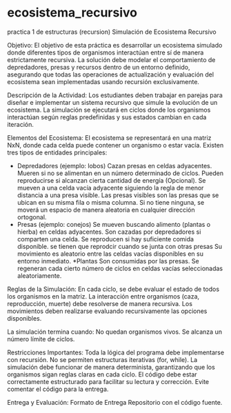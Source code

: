 # ecosistema_recursivo
practica 1 de estructuras (recursion)
Simulación de Ecosistema Recursivo

Objetivo:
El objetivo de esta práctica es desarrollar un ecosistema simulado donde diferentes tipos de organismos interactúan entre sí de manera estrictamente recursiva. La solución debe modelar el comportamiento de depredadores, presas y recursos dentro de un entorno definido, asegurando que todas las operaciones de actualización y evaluación del ecosistema sean implementadas usando recursión exclusivamente.

Descripción de la Actividad:
Los estudiantes deben trabajar en parejas para diseñar e implementar un sistema recursivo que simule la evolución de un ecosistema. La simulación se ejecutará en ciclos donde los organismos interactúan según reglas predefinidas y sus estados cambian en cada iteración.

Elementos del Ecosistema:
El ecosistema se representará en una matriz NxN, donde cada celda puede contener un organismo o estar vacía. Existen tres tipos de entidades principales:
* Depredadores (ejemplo: lobos)
Cazan presas en celdas adyacentes.
Mueren si no se alimentan en un número determinado de ciclos.
Pueden reproducirse si alcanzan cierta cantidad de energía (Opcional).
Se mueven a una celda vacía adyacente siguiendo la regla de menor distancia a una presa visible.
Las presas visibles son las presas que se ubican en su misma fila o misma columna. Si no tiene ninguna, se moverá un espacio de manera aleatoria en cualquier dirección ortogonal.
* Presas (ejemplo: conejos)
Se mueven buscando alimento (plantas o hierba) en celdas adyacentes.
Son cazadas por depredadores si comparten una celda.
Se reproducen si hay suficiente comida disponible.
se tienen que reprodcir cuando se junta con otras presas
Su movimiento es aleatorio entre las celdas vacías disponibles en su entorno inmediato.
*Plantas 
Son consumidas por las presas.
Se regeneran cada cierto número de ciclos en celdas vacías seleccionadas aleatoriamente.


Reglas de la Simulación:
En cada ciclo, se debe evaluar el estado de todos los organismos en la matriz.
La interacción entre organismos (caza, reproducción, muerte) debe resolverse de manera recursiva.
Los movimientos deben realizarse evaluando recursivamente las opciones disponibles.

La simulación termina cuando:
No quedan organismos vivos.
Se alcanza un número límite de ciclos.

Restricciones Importantes:
Toda la lógica del programa debe implementarse con recursión. No se permiten estructuras iterativas (for, while).
La simulación debe funcionar de manera determinista, garantizando que los organismos sigan reglas claras en cada ciclo.
El código debe estar correctamente estructurado para facilitar su lectura y corrección.
Evite comentar el código para la entrega. 

Entrega y Evaluación:
Formato de Entrega
Repositorio con el código fuente.


